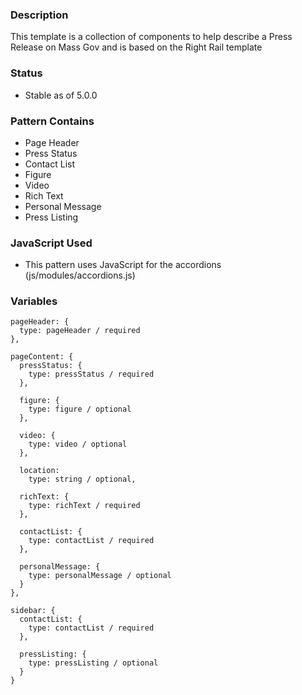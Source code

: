 ### Description
This template is a collection of components to help describe a Press Release on Mass Gov and is based on the Right Rail template

### Status
* Stable as of 5.0.0

### Pattern Contains
* Page Header
* Press Status
* Contact List
* Figure
* Video
* Rich Text
* Personal Message
* Press Listing

### JavaScript Used
* This pattern uses JavaScript for the accordions (js/modules/accordions.js)

### Variables
~~~
pageHeader: {
  type: pageHeader / required
},

pageContent: {
  pressStatus: {
    type: pressStatus / required
  },
  
  figure: {
    type: figure / optional
  },

  video: {
    type: video / optional
  },

  location: 
    type: string / optional,

  richText: {
    type: richText / required
  },

  contactList: {
    type: contactList / required
  },

  personalMessage: {
    type: personalMessage / optional
  }
},

sidebar: {
  contactList: {
    type: contactList / required
  },

  pressListing: {
    type: pressListing / optional
  }
}
~~~
